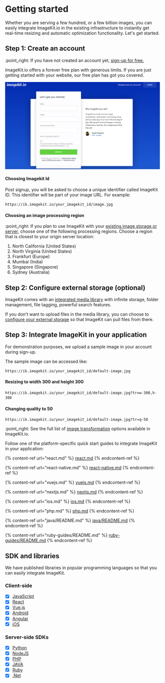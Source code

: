 # Getting started

Whether you are serving a few hundred, or a few billion images, you can easily integrate ImageKit.io in the existing infrastructure to instantly get real-time resizing and automatic optimization functionality. Let's get started.

## Step 1: Create an account

:point\_right: If you have not created an account yet, [sign-up for free.](https://imagekit.io/registration?planType=free)

ImageKit.io offers a forever free plan with generous limits. If you are just getting started with your website, our free plan has got you covered.

![Sign-up for ImageKit.io](<../../.gitbook/assets/Screenshot 2020-09-25 at 3.30.23 PM.png>)

#### Choosing Imagekit Id

Post signup, you will be asked to choose a unique identifier called ImageKit ID. This identifier will be part of your image URL. For example:

```
https://ik.imagekit.io/your_imagekit_id/image.jpg
```

#### Choosing an image processing region

:point\_right: If you plan to use ImageKit with your [existing image storage or server](../../integration/configure-origin/), choose one of the following processing regions. Choose a region that is closest to your origin server location:

1. North California (United States)
2. North Virginia (United States)
3. Frankfurt (Europe)
4. Mumbai (India)
5. Singapore (Singapore)
6. Sydney (Australia)

## Step 2: Configure external storage (optional)

ImageKit comes with an [integrated media library](../../media-library/overview/) with infinite storage, folder management, file tagging,  powerful search features.&#x20;

If you don't want to upload files in the media library, you can choose to [configure your external storage](../../integration/configure-origin/) so that ImageKit can pull files from there.

## Step 3: Integrate ImageKit in your application

For demonstration purposes, we upload a sample image in your account during sign-up.

The sample image can be accessed like:

```
https://ik.imagekit.io/your_imagekit_id/default-image.jpg
```

#### Resizing to width 300 and height 300

```
https://ik.imagekit.io/your_imagekit_id/default-image.jpg?tr=w-300,h-300
```

#### Changing quality to 50

```
https://ik.imagekit.io/your_imagekit_id/default-image.jpg?tr=q-50
```

:point\_right: See the full list of [image transformation](../../features/image-transformations/) options available in ImageKit.io.

Follow one of the platform-specific quick start guides to integrate ImageKit in your application:

{% content-ref url="react.md" %}
[react.md](react.md)
{% endcontent-ref %}

{% content-ref url="react-native.md" %}
[react-native.md](react-native.md)
{% endcontent-ref %}

{% content-ref url="vuejs.md" %}
[vuejs.md](vuejs.md)
{% endcontent-ref %}

{% content-ref url="nextjs.md" %}
[nextjs.md](nextjs.md)
{% endcontent-ref %}

{% content-ref url="ios.md" %}
[ios.md](ios.md)
{% endcontent-ref %}

{% content-ref url="php.md" %}
[php.md](php.md)
{% endcontent-ref %}

{% content-ref url="java/README.md" %}
[java/README.md](java/README.md)
{% endcontent-ref %}

{% content-ref url="ruby-guides/README.md" %}
[ruby-guides/README.md](ruby-guides/README.md)
{% endcontent-ref %}


## SDK and libraries

We have published libraries in popular programming languages so that you can easily integrate ImageKit.

### Client-side

* [x] [JavaScript](https://github.com/imagekit-developer/imagekit-javascript)
* [x] [React](https://github.com/imagekit-developer/imagekit-react)
* [x] [Vue.js](https://github.com/imagekit-developer/imagekit-vuejs)
* [x] [Android](https://github.com/imagekit-developer/imagekit-android)
* [x] [Angular](https://github.com/imagekit-developer/imagekit-angular)
* [x] [iOS](https://github.com/imagekit-developer/imagekit-ios)

### Server-side SDKs

* [x] [Python](https://github.com/imagekit-developer/imagekit-python)
* [x] [NodeJS](https://www.npmjs.com/package/imagekit)
* [x] [PHP](https://github.com/imagekit-developer/imagekit-php)
* [x] [JAVA](https://github.com/imagekit-developer/imagekit-java)
* [x] [Ruby](https://github.com/imagekit-developer/imagekit-ruby)
* [x] [.Net](https://github.com/imagekit-developer/imagekit-dotnet)
